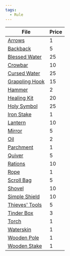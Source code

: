 ```yaml
---  
tags:  
  - Rule  
---  
```

| File                                  | Price |  
| ------------------------------------- | ----- |  
| [Arrows](./Arrows.md)                 | 1     |  
| [Backback](./Backback.md)             | 5     |  
| [Blessed Water](./Blessed%20Water.md)   | 25    |  
| [Crowbar](./Crowbar.md)               | 10    |  
| [Cursed Water](./Cursed%20Water.md)     | 25    |  
| [Grappling Hook](./Grappling%20Hook.md) | 15    |  
| [Hammer](./Hammer.md)                 | 2     |  
| [Healing Kit](./Healing%20Kit.md)       | 20    |  
| [Holy Symbol](./Holy%20Symbol.md)       | 25    |  
| [Iron Stake](./Iron%20Stake.md)         | 1     |  
| [Lantern](./Lantern.md)               | 10    |  
| [Mirror](./Mirror.md)                 | 5     |  
| [Oil](./Oil.md)                       | 2     |  
| [Parchment](./Parchment.md)           | 1     |  
| [Quiver](./Quiver.md)                 | 5     |  
| [Rations](./Rations.md)               | 10    |  
| [Rope](./Rope.md)                     | 1     |  
| [Scroll Bag](./Scroll%20Bag.md)         | 5     |  
| [Shovel](./Shovel.md)                 | 10    |  
| [Simple Shield](./Simple%20Shield.md)   | 10    |  
| [Thieves' Tools](./Thieves'%20Tools.md) | 5     |  
| [Tinder Box](./Tinder%20Box.md)         | 3     |  
| [Torch](./Torch.md)                   | 1     |  
| [Waterskin](./Waterskin.md)           | 1     |  
| [Wooden Pole](./Wooden%20Pole.md)       | 1     |  
| [Wooden Stake](./Wooden%20Stake.md)     | 1     |  
  
  
